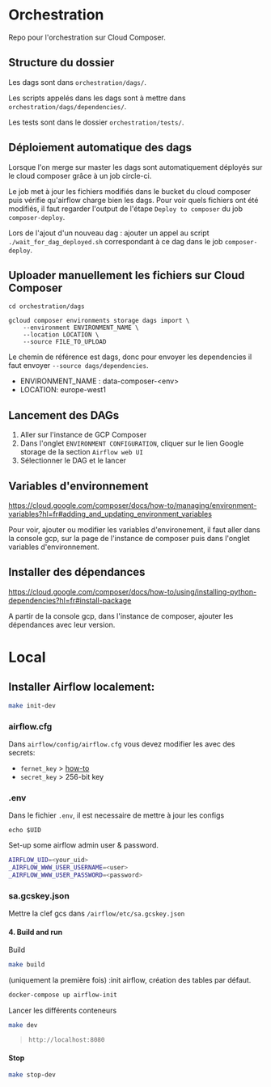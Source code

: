 # Orchestration
Repo pour l'orchestration sur Cloud Composer.

## Structure du dossier

Les dags sont dans `orchestration/dags/`.

Les scripts appelés dans les dags sont à mettre dans `orchestration/dags/dependencies/`.

Les tests sont dans le dossier `orchestration/tests/`.

## Déploiement automatique des dags

Lorsque l'on merge sur master les dags sont automatiquement déployés sur le cloud composer grâce à un job circle-ci.

Le job met à jour les fichiers modifiés dans le bucket du cloud composer puis vérifie qu'airflow charge bien les dags. Pour voir quels fichiers ont été modifiés, il faut regarder l'output de l'étape `Deploy to composer` du job `composer-deploy`.

Lors de l'ajout d'un nouveau dag : ajouter un appel au script `./wait_for_dag_deployed.sh` correspondant à ce dag dans le job `composer-deploy`.

## Uploader manuellement les fichiers sur Cloud Composer

```
cd orchestration/dags

gcloud composer environments storage dags import \
    --environment ENVIRONMENT_NAME \
    --location LOCATION \
    --source FILE_TO_UPLOAD
```

Le chemin de référence est dags, donc pour envoyer les dependencies il faut envoyer `--source dags/dependencies`.


- ENVIRONMENT_NAME : data-composer-\<env>
- LOCATION: europe-west1

## Lancement des DAGs

1. Aller sur l'instance de GCP Composer
2. Dans l'onglet `ENVIRONMENT CONFIGURATION`, cliquer sur le lien Google storage de la section `Airflow web UI`
3. Sélectionner le DAG et le lancer

## Variables d'environnement
https://cloud.google.com/composer/docs/how-to/managing/environment-variables?hl=fr#adding_and_updating_environment_variables

Pour voir, ajouter ou modifier les variables d'environement, il faut aller dans la console gcp, sur la page de l'instance de composer puis dans l'onglet variables d'environnement.

## Installer des dépendances
https://cloud.google.com/composer/docs/how-to/using/installing-python-dependencies?hl=fr#install-package

A partir de la console gcp, dans l'instance de composer, ajouter les dépendances avec leur version.

# Local 

## Installer Airflow localement:

```sh
make init-dev
```

### airflow.cfg

Dans `airflow/config/airflow.cfg` vous devez modifier les <TODO> avec des secrets:

- `fernet_key` > [how-to](https://airflow.apache.org/docs/apache-airflow/stable/security/secrets/fernet.html)
- `secret_key` > 256-bit key 

### .env

Dans le fichier `.env`, il est necessaire de mettre à jour les configs

```
echo $UID
```
Set-up some airflow admin user & password.
```sh
AIRFLOW_UID=<your_uid>
_AIRFLOW_WWW_USER_USERNAME=<user>
_AIRFLOW_WWW_USER_PASSWORD=<password>
```

### sa.gcskey.json

Mettre la clef gcs dans `/airflow/etc/sa.gcskey.json`

#### 4. Build and run

Build 

```sh
make build
```

(uniquement la première fois) :init airflow, création des tables par défaut.

```sh
docker-compose up airflow-init
```

Lancer les différents conteneurs
```sh
make dev
```

> `http://localhost:8080`

#### Stop

```sh
make stop-dev
```
